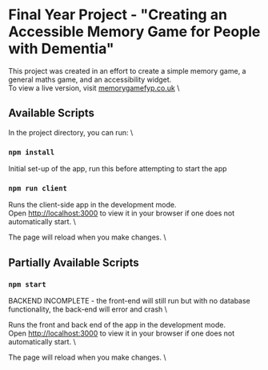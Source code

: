 # Final Year Project - "Creating an Accessible Memory Game for People with Dementia"

This project was created in an effort to create a simple memory game, a general maths game, and an accessibility widget. \
To view a live version, visit [memorygamefyp.co.uk](memorygamefyp.co.uk) \

## Available Scripts

In the project directory, you can run: \

### `npm install`

Initial set-up of the app, run this before attempting to start the app

### `npm run client`

Runs the client-side app in the development mode.\
Open [http://localhost:3000](http://localhost:3000) to view it in your browser if one does not automatically start. \

The page will reload when you make changes. \

## Partially Available Scripts

### `npm start`

BACKEND INCOMPLETE - the front-end will still run but with no database functionality, the back-end will error and crash \

Runs the front and back end of the app in the development mode.\
Open [http://localhost:3000](http://localhost:3000) to view it in your browser if one does not automatically start. \

The page will reload when you make changes. \
